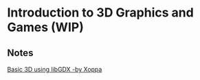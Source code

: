 # Introduction to 3D Graphics and Games (WIP)

## Notes
[Basic 3D using libGDX -by Xoppa](https://xoppa.github.io/blog/basic-3d-using-libgdx/)
